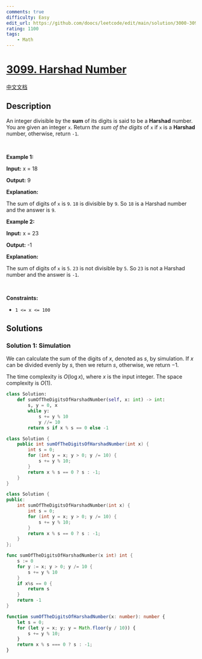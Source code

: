 ```yaml
---
comments: true
difficulty: Easy
edit_url: https://github.com/doocs/leetcode/edit/main/solution/3000-3099/3099.Harshad%20Number/README_EN.md
rating: 1100
tags:
    - Math
---
```


# [3099. Harshad Number](https://leetcode.com/problems/harshad-number)

[中文文档](/solution/3000-3099/3099.Harshad%20Number/README.md)

## Description

<p>An integer divisible by the <strong>sum</strong> of its digits is said to be a <strong>Harshad</strong> number. You are given an integer <code>x</code>. Return<em> the sum of the digits </em>of<em> </em><code>x</code><em> </em>if<em> </em><code>x</code><em> </em>is a <strong>Harshad</strong> number, otherwise, return<em> </em><code>-1</code><em>.</em></p>

<p>&nbsp;</p>
<p><strong class="example">Example 1:</strong></p>

<div class="example-block">
<p><strong>Input:</strong> <span class="example-io">x = 18</span></p>

<p><strong>Output:</strong> <span class="example-io">9</span></p>

<p><strong>Explanation:</strong></p>

<p>The sum of digits of <code>x</code> is <code>9</code>. <code>18</code> is divisible by <code>9</code>. So <code>18</code> is a Harshad number and the answer is <code>9</code>.</p>
</div>

<p><strong class="example">Example 2:</strong></p>

<div class="example-block">
<p><strong>Input:</strong> <span class="example-io">x = 23</span></p>

<p><strong>Output:</strong> <span class="example-io">-1</span></p>

<p><strong>Explanation:</strong></p>

<p>The sum of digits of <code>x</code> is <code>5</code>. <code>23</code> is not divisible by <code>5</code>. So <code>23</code> is not a Harshad number and the answer is <code>-1</code>.</p>
</div>

<p>&nbsp;</p>
<p><strong>Constraints:</strong></p>

<ul>
	<li><code>1 &lt;= x &lt;= 100</code></li>
</ul>

## Solutions

### Solution 1: Simulation

We can calculate the sum of the digits of $x$, denoted as $s$, by simulation. If $x$ can be divided evenly by $s$, then we return $s$, otherwise, we return $-1$.

The time complexity is $O(\log x)$, where $x$ is the input integer. The space complexity is $O(1)$.

<!-- tabs:start -->

```python
class Solution:
    def sumOfTheDigitsOfHarshadNumber(self, x: int) -> int:
        s, y = 0, x
        while y:
            s += y % 10
            y //= 10
        return s if x % s == 0 else -1
```

```java
class Solution {
    public int sumOfTheDigitsOfHarshadNumber(int x) {
        int s = 0;
        for (int y = x; y > 0; y /= 10) {
            s += y % 10;
        }
        return x % s == 0 ? s : -1;
    }
}
```

```cpp
class Solution {
public:
    int sumOfTheDigitsOfHarshadNumber(int x) {
        int s = 0;
        for (int y = x; y > 0; y /= 10) {
            s += y % 10;
        }
        return x % s == 0 ? s : -1;
    }
};
```

```go
func sumOfTheDigitsOfHarshadNumber(x int) int {
	s := 0
	for y := x; y > 0; y /= 10 {
		s += y % 10
	}
	if x%s == 0 {
		return s
	}
	return -1
}
```

```ts
function sumOfTheDigitsOfHarshadNumber(x: number): number {
    let s = 0;
    for (let y = x; y; y = Math.floor(y / 10)) {
        s += y % 10;
    }
    return x % s === 0 ? s : -1;
}
```

<!-- tabs:end -->

<!-- end -->
